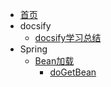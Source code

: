 * [首页](/index)
* docsify
  * [docsify学习总结](/docsify/)
* Spring
  - [Bean加载](/spring/Bean)
    * [doGetBean](/spring/doGetBean)